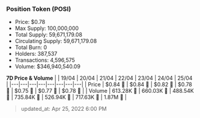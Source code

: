 
  ### Position Token (POSI)
  - Price: $0.78
  - Max Supply: 100,000,000
  - Total Supply: 59,671,179.08
  - Circulating Supply: 59,671,179.08
  - Total Burn: 0
  - Holders: 387,537
  - Transactions: 4,596,575
  - Volume: $346,940,540.09

  **7D Price & Volume**
  | | 19&#x2F;04 | 20&#x2F;04 | 21&#x2F;04 | 22&#x2F;04 | 23&#x2F;04 | 24&#x2F;04 | 25&#x2F;04 |
  |---|---|---|---|---|---|---|---|
  | Price | $0.84 🔻 | $0.84 🔻 | $0.82 🔻 | $0.78 🔻 | $0.75 🔻 | $0.77 🚀 | $0.78 🚀 |
  | Volume | 613.28K 🚀 | 660.03K 🚀 | 488.54K 🔻 | 735.84K 🚀 | 526.94K 🔻 | 717.63K 🚀 | 1.87M 🚀 |

  > updated_at: Apr 25, 2022 6:00 PM
